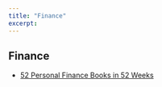 ```yaml
---
title: "Finance"
excerpt: 
---
```








## Finance
- [52 Personal Finance Books in 52 Weeks](https://www.thesimpledollar.com/52-personal-finance-books-in-52-weeks/)